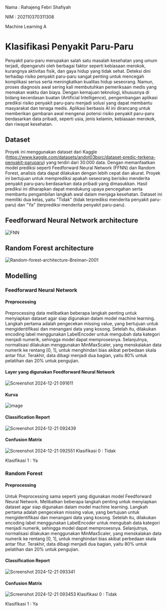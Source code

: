 Nama : Rahajeng Febri Shafiyah

NIM : 202110370311308

Machine Learning A

# Klasifikasi Penyakit Paru-Paru
  Penyakit paru-paru merupakan salah satu masalah kesehatan yang umum terjadi, dipengaruhi oleh berbagai faktor seperti kebiasaan merokok, kurangnya aktivitas fisik, dan gaya hidup yang tidak sehat. Deteksi dini terhadap risiko penyakit paru-paru sangat penting untuk mencegah komplikasi serius serta meningkatkan kualitas hidup seseorang. Namun, proses diagnosis awal sering kali membutuhkan pemeriksaan medis yang memakan waktu dan biaya. Dengan kemajuan teknologi, khususnya di bidang kecerdasan buatan (Artificial Intelligence), pengembangan aplikasi prediksi risiko penyakit paru-paru menjadi solusi yang dapat membantu masyarakat dan tenaga medis. Aplikasi berbasis AI ini dirancang untuk memberikan gambaran awal mengenai potensi risiko penyakit paru-paru berdasarkan data pribadi, seperti usia, jenis kelamin, kebiasaan merokok, dan riwayat kesehatan.
  
## Dataset
  Proyek ini menggunakan dataset dari Kaggle (https://www.kaggle.com/datasets/andot03bsrc/dataset-predic-terkena-penyakit-paruparu) yang terdiri dari 30.000 data. Dengan memanfaatkan model prediksi seperti Feedforward Neural Network (FFNN) dan Random Forest, analisis data dapat dilakukan dengan lebih cepat dan akurat. Proyek ini bertujuan untuk memprediksi apakah seseorang berisiko menderita penyakit paru-paru berdasarkan data pribadi yang dimasukkan. Hasil prediksi ini diharapkan dapat mendukung upaya pencegahan serta membantu pengambilan langkah awal dalam menjaga kesehatan. Dataset ini memiliki dua kelas, yaitu "Tidak" (tidak terprediksi menderita penyakit paru-paru) dan "Ya" (terprediksi menderita penyakit paru-paru).
  
## Feedforward Neural Network architecture
![FNN](https://github.com/user-attachments/assets/29da4cf4-d78b-40fc-9fb4-854d81c96b6f)

## Random Forest architecture
![Random-forest-architecture-Breiman-2001](https://github.com/user-attachments/assets/3edef549-a281-4b08-a68c-5027e9f5ef74)

## Modelling
### Feedforward Neural Network
#### Preprocessing
Preprocessing data melibatkan beberapa langkah penting untuk menyiapkan dataset agar siap digunakan dalam model machine learning. Langkah pertama adalah pengecekan missing value, yang bertujuan untuk mengidentifikasi dan menangani data yang kosong. Setelah itu, dilakukan encoding label menggunakan LabelEncoder untuk mengubah data kategori menjadi numerik, sehingga model dapat memprosesnya. Selanjutnya, normalisasi dilakukan menggunakan MinMaxScaler, yang menskalakan data numerik ke rentang [0, 1], untuk menghindari bias akibat perbedaan skala antar fitur. Terakhir, data dibagi menjadi dua bagian, yaitu 80% untuk pelatihan dan 20% untuk pengujian.

#### Layer yang digunakan Feedforward Neural Network
![Screenshot 2024-12-21 091611](https://github.com/user-attachments/assets/b7e07de7-0dee-43ac-97ce-d78407748903)

#### Kurva
![image](https://github.com/user-attachments/assets/4f163d14-d907-4226-8aa4-2201661ea5b5)

#### Classification Report
![Screenshot 2024-12-21 092439](https://github.com/user-attachments/assets/4c8e6e1d-725d-4379-9647-efa24e0d2385)

#### Confusion Matrix
![Screenshot 2024-12-21 092551](https://github.com/user-attachments/assets/aac290f2-a49a-477d-be4b-9b75b46f082e)
Klasifikasi 0 : Tidak

Klasifikasi 1 : Ya

### Random Forest
#### Preprocessing
Untuk Preprocessing sama seperti yang digunakan model Feedforward Neural Network. Melibatkan beberapa langkah penting untuk menyiapkan dataset agar siap digunakan dalam model machine learning. Langkah pertama adalah pengecekan missing value, yang bertujuan untuk mengidentifikasi dan menangani data yang kosong. Setelah itu, dilakukan encoding label menggunakan LabelEncoder untuk mengubah data kategori menjadi numerik, sehingga model dapat memprosesnya. Selanjutnya, normalisasi dilakukan menggunakan MinMaxScaler, yang menskalakan data numerik ke rentang [0, 1], untuk menghindari bias akibat perbedaan skala antar fitur. Terakhir, data dibagi menjadi dua bagian, yaitu 80% untuk pelatihan dan 20% untuk pengujian.

#### Classification Report
![Screenshot 2024-12-21 093341](https://github.com/user-attachments/assets/a2d020f4-cb11-4984-bbae-83d36b778539)

#### Confusion Matrix
![Screenshot 2024-12-21 093453](https://github.com/user-attachments/assets/32cf96dc-b739-48e7-aa21-095acad05449)
Klasifikasi 0 : Tidak

Klasifikasi 1 : Ya









